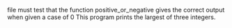 file must test that the function positive_or_negative gives the correct output when given a case of 0
This program prints the largest of three integers.
